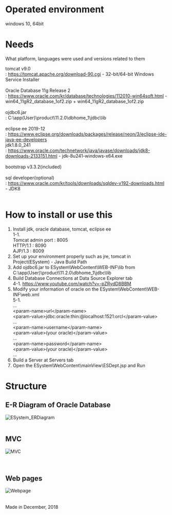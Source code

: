 # Operated environment
windows 10, 64bit

# Needs
What platform, languages were used and versions related to them

tomcat v9.0<br>
: https://tomcat.apache.org/download-90.cgi - 32-bit/64-bit Windows Service Installer<br>
<br>
Oracle Database 11g Release 2<br>
: https://www.oracle.com/kr/database/technologies/112010-win64soft.html - win64_11gR2_database_1of2.zip + win64_11gR2_database_1of2.zip<br>
<br>
ojdbc6.jar<br>
: C:\app\(User)\product\11.2.0\dbhome_1\jdbc\lib<br>
<br>
eclipse ee 2019-12<br>
: https://www.eclipse.org/downloads/packages/release/neon/3/eclipse-ide-java-ee-developers
<br>
jdk1.8.0_241<br>
: https://www.oracle.com/technetwork/java/javase/downloads/jdk8-downloads-2133151.html - jdk-8u241-windows-x64.exe<br>
<br>
bootstrap v3.3.2(included)<br>
<br>
sql developer(optional)<br>
: https://www.oracle.com/kr/tools/downloads/sqldev-v192-downloads.html - JDK8<br>
<br>

# How to install or use this
1. Install jdk, oracle database, tomcat, eclipse ee<br>
1-1.<br>
Tomcat admin port : 8005<br>
HTTP/1.1 : 8090<br>
AJP/1.3 : 8009<br>
2. Set up your environment properly such as jre, tomcat in Project(ESystem) - Java Build Path<br>
3. Add ojdbc6.jar to ESystem\WebContent\WEB-INF\lib from C:\app\(User)\product\11.2.0\dbhome_1\jdbc\lib<br>
4. Build Database Connections at Data Source Explorer tab<br>
4-1. https://www.youtube.com/watch?v=-pZRydD8BBM<br>
5. Modify your information of oracle on the ESystem\WebContent\WEB-INF\web.xml<br>
5-1.<br>
...<br>
\<param-name\>url\</param-name\><br>
\<param-value\>jdbc:oracle:thin:@localhost:1521:orcl\</param-value\><br>
...<br>
\<param-name\>username\</param-name\><br>
\<param-value\>(your oracle)\</param-value\><br>
...<br>
\<param-name\>password\</param-name\><br>
\<param-value\>(your oracle)\</param-value\><br>
...<br>
6. Build a Server at Servers tab<br>
7. Open the ESystem\WebContent\mainView\ESDept.jsp and Run

# Structure
## E-R Diagram of Oracle Database<br>
![ESystem_ERDiagram](https://user-images.githubusercontent.com/37391569/72593459-5d104f80-3948-11ea-800d-2c0bc8e8a8a6.png)
<br>
<br>
## MVC
![MVC](https://user-images.githubusercontent.com/37391569/72677632-34eb3280-3aa7-11ea-8db6-81d0f138d521.png)
<br>
<br>
<br>
## Web pages
![Webpage](https://user-images.githubusercontent.com/37391569/72677635-37e62300-3aa7-11ea-9cb8-a1d91fc961b2.png)
<br>
<br>
<br>
Made in December, 2018<br>
